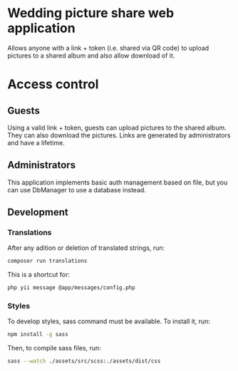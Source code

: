 # Wedding picture share web application

Allows anyone with a link + token (i.e. shared via QR code) to upload pictures to a shared album and also allow download
of it.

# Access control

## Guests

Using a valid link + token, guests can upload pictures to the shared album. They can also download the pictures. Links
are generated by administrators and have a lifetime.

## Administrators

This application implements basic auth management based on file, but you can use DbManager to use a database instead.

## Development

### Translations

After any adition or deletion of translated strings, run:

```bash
composer run translations
```
This is a shortcut for:

```bash
php yii message @app/messages/config.php
```

### Styles

To develop styles, sass command must be available. To install it, run:

```bash
npm install -g sass
```

Then, to compile sass files, run:

```bash
sass --watch ./assets/src/scss:./assets/dist/css
```
